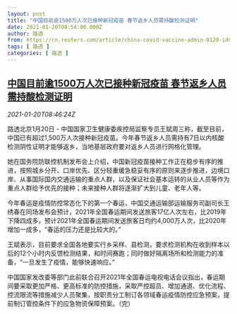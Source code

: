 ```yaml
---
layout: post
title: "中国目前逾1500万人次已接种新冠疫苗 春节返乡人员需持酸检测证明"
date: 2021-01-20T08:54:00.000Z
author: 路透
from: https://cn.reuters.com/article/china-covid-vaccine-admin-0120-idCNKBS29P0VZ
tags: [ 路透 ]
categories: [ 路透 ]
---
```

<!--1611132840000-->
[中国目前逾1500万人次已接种新冠疫苗 春节返乡人员需持酸检测证明](https://cn.reuters.com/article/china-covid-vaccine-admin-0120-idCNKBS29P0VZ)
------

<div>
<div><i>2021-01-20T08:46:24Z</i></div><p>路透北京1月20日 - 中国国家卫生健康委疾控局监察专员王斌周三称，截至目前，中国已有超过1,500万人次接种新冠疫苗。今年春节返乡人员需持有7日以内核酸检测阴性证明才能够返乡，当地基层政府要对返乡人员进行网格化管理。</p><p>她在国务院防联控机制发布会上介绍，中国新冠疫苗接种工作正在稳步有序的推进，按照城乡分开、口岸优先、区分轻重缓急稳妥有序的原则来逐步推进，边境口岸、从事国际国内交通运输的重点人群，以及保证社会基本运转的从业人员等作为重点人群给予优先的接种；未来接种人群将逐渐扩大到儿童、老年人等。</p><p>今年春运是疫情防控常态化下的第一个春运，中国交通运输部运输服务司副司长王绣春在同场发布会预计，2021年全国春运期间发送旅客17亿人次左右，比2019年下降四成多，预计2021年全国春运期间发送旅客日均约4,000万人次，比2020年增加一成多，“春运的压力还是比较大的。”</p><p>王斌表示，目前要求全国各地要实行乡采样、县检测，要求检测机构在收到样本以后的12个小时内反馈检测结果，和时间赛跑；同时做好隔离场所和检测能力的准备，“一旦发生了疫情，能够快速响应。”</p><p>中国国家发改委等部门此前联合召开2021年全国春运电视电话会议指出，春运期间要采取更加严格、更高标准的防控措施，采取严控超员、增加通道、优化流程、控流限流等措施减少人员聚集，按职责分工制订各领域春运疫情防控应急预案，提前制订管控条件下的应急物资保障预案。（完）</p>
</div>
